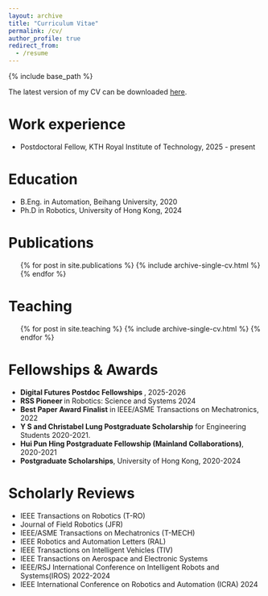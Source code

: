 ```yaml
---
layout: archive
title: "Curriculum Vitae"
permalink: /cv/
author_profile: true
redirect_from:
  - /resume
---
```


{% include base_path %}

The latest version of my CV can be downloaded [here](https://raw.github.com/Ecstasy-EC/Ecstasy-EC.github.io/main/pdf/CV_YixiCAI.pdf).

Work experience
======
* Postdoctoral Fellow, KTH Royal Institute of Technology, 2025 - present

Education
======
* B.Eng. in Automation, Beihang University, 2020
* Ph.D in Robotics, University of Hong Kong, 2024


Publications
======
  <ul>{% for post in site.publications %}
    {% include archive-single-cv.html %}
  {% endfor %}</ul>
  
<!-- Talks
======
  <ul>{% for post in site.talks %}
    {% include archive-single-talk-cv.html %}
  {% endfor %}</ul> -->
  
Teaching
======
  <ul>{% for post in site.teaching %}
    {% include archive-single-cv.html %}
  {% endfor %}</ul>
  
<!-- Skills
======
* C++
* Robotics
  * LiDAR SLAM
  * Mapping
* CUDA C++ -->

Fellowships & Awards
======
* <strong> Digital Futures Postdoc Fellowships </strong>, 2025-2026
* <strong> RSS Pioneer </strong> in Robotics: Science and Systems 2024
* <strong>Best Paper Award Finalist</strong> in IEEE/ASME Transactions on Mechatronics, 2022
* <strong>Y S and Christabel Lung Postgraduate Scholarship</strong> for Engineering Students 2020-2021.
* <strong>Hui Pun Hing Postgraduate Fellowship (Mainland Collaborations)</strong>, 2020-2021
* <strong>Postgraduate Scholarships</strong>, University of Hong Kong, 2020-2024

Scholarly Reviews
======
* IEEE Transactions on Robotics (T-RO)
* Journal of Field Robotics (JFR)
* IEEE/ASME Transactions on Mechatronics (T-MECH)
* IEEE Robotics and Automation Letters (RAL)
* IEEE Transactions on Intelligent Vehicles (TIV)
* IEEE Transactions on Aerospace and Electronic Systems
* IEEE/RSJ International Conference on Intelligent Robots and Systems(IROS) 2022-2024
* IEEE International Conference on Robotics and Automation (ICRA) 2024
